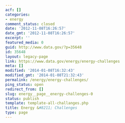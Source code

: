 ```yaml
---
acf: []
categories:
- energy
comment_status: closed
date: '2012-11-08T16:26:57'
date_gmt: '2012-11-08T16:26:57'
excerpt: ''
featured_media: 0
guid: http://www.data.gov/?p=35648
id: 35648
layout: legacy-page
link: https://www.data.gov/energy/energy-challenges
meta: []
modified: '2014-01-08T16:32:43'
modified_gmt: '2014-01-08T21:32:43'
permalink: /energy/energy-challenges/
ping_status: open
redirect_from: []
slug: energy__page__energy-challenges-0
status: publish
template: template-all-challanges.php
title: Energy &#8211; Challenges
type: page
---
```


